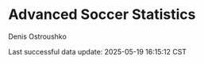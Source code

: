 # Advanced Soccer Statistics
Denis Ostroushko

<!-- gfm -->

Last successful data update: 2025-05-19 16:15:12 CST
